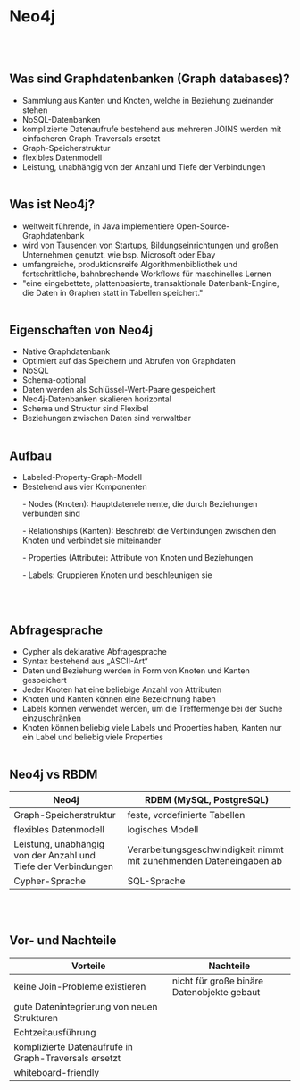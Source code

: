 # Neo4j
<br></br>
## Was sind Graphdatenbanken (Graph databases)?
- Sammlung aus Kanten und Knoten, welche in Beziehung zueinander stehen
- NoSQL-Datenbanken
- komplizierte Datenaufrufe bestehend aus mehreren JOINS werden mit einfacheren Graph-Traversals ersetzt
- Graph-Speicherstruktur
- flexibles Datenmodell
- Leistung, unabhängig von der Anzahl und Tiefe der Verbindungen
<br></br>

## Was ist Neo4j?
- weltweit führende, in Java implementiere Open-Source-Graphdatenbank
- wird von Tausenden von Startups, Bildungseinrichtungen und großen Unternehmen genutzt, wie bsp. Microsoft oder Ebay
- umfangreiche, produktionsreife Algorithmenbibliothek und fortschrittliche, bahnbrechende Workflows für maschinelles Lernen
- "eine eingebettete, plattenbasierte, transaktionale Datenbank-Engine, die Daten in Graphen statt in Tabellen speichert."
<br></br>

## Eigenschaften von Neo4j
- Native Graphdatenbank
- Optimiert auf das Speichern und Abrufen von Graphdaten
- NoSQL
- Schema-optional
- Daten werden als Schlüssel-Wert-Paare gespeichert
- Neo4j-Datenbanken skalieren horizontal
- Schema und Struktur sind Flexibel
- Beziehungen zwischen Daten sind verwaltbar
<br></br>

## Aufbau
- Labeled-Property-Graph-Modell
- Bestehend aus vier Komponenten
<ol>- Nodes (Knoten): Hauptdatenelemente, die durch Beziehungen verbunden sind</ol>
<ol>- Relationships (Kanten): Beschreibt die Verbindungen zwischen den Knoten und verbindet sie miteinander</ol>
<ol>- Properties (Attribute): Attribute von Knoten und Beziehungen</ol>
<ol>- Labels: Gruppieren Knoten und beschleunigen sie</ol>
<br></br>

## Abfragesprache
- Cypher als deklarative Abfragesprache
- Syntax bestehend aus „ASCII-Art“
- Daten und Beziehung werden in Form von Knoten und Kanten gespeichert
- Jeder Knoten hat eine beliebige Anzahl von Attributen 
- Knoten und Kanten können eine Bezeichnung haben
- Labels können verwendet werden, um die Treffermenge bei der Suche einzuschränken
- Knoten können beliebig viele Labels und Properties haben, Kanten nur ein Label und beliebig viele Properties
<br></br>

## Neo4j vs RBDM
| Neo4j         | RDBM (MySQL, PostgreSQL) |
|---------------|--------------------------|
| Graph-Speicherstruktur | feste, vordefinierte Tabellen  |
| flexibles Datenmodell | logisches Modell  |
| Leistung, unabhängig von der Anzahl und Tiefe der Verbindungen | Verarbeitungsgeschwindigkeit nimmt mit zunehmenden Dateneingaben ab|
| Cypher-Sprache |SQL-Sprache  |
<br></br>

## Vor- und Nachteile
|Vorteile|Nachteile|
|--------|---------|
|keine Join-Probleme existieren|nicht für große binäre Datenobjekte gebaut|
|gute Datenintegrierung von neuen Strukturen||
|Echtzeitausführung||
|komplizierte Datenaufrufe in Graph-Traversals ersetzt||
|whiteboard-friendly||

